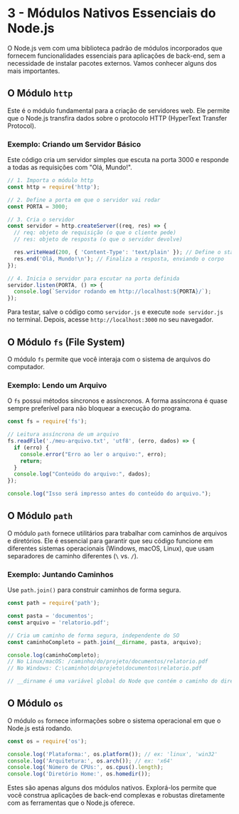 # 3 - Módulos Nativos Essenciais do Node.js

O Node.js vem com uma biblioteca padrão de módulos incorporados que fornecem funcionalidades essenciais para aplicações de back-end, sem a necessidade de instalar pacotes externos. Vamos conhecer alguns dos mais importantes.

## O Módulo `http`

Este é o módulo fundamental para a criação de servidores web. Ele permite que o Node.js transfira dados sobre o protocolo HTTP (HyperText Transfer Protocol).

### Exemplo: Criando um Servidor Básico

Este código cria um servidor simples que escuta na porta 3000 e responde a todas as requisições com "Olá, Mundo!".

```javascript
// 1. Importa o módulo http
const http = require('http');

// 2. Define a porta em que o servidor vai rodar
const PORTA = 3000;

// 3. Cria o servidor
const servidor = http.createServer((req, res) => {
  // req: objeto de requisição (o que o cliente pede)
  // res: objeto de resposta (o que o servidor devolve)

  res.writeHead(200, { 'Content-Type': 'text/plain' }); // Define o status e o tipo de conteúdo
  res.end('Olá, Mundo!\n'); // Finaliza a resposta, enviando o corpo
});

// 4. Inicia o servidor para escutar na porta definida
servidor.listen(PORTA, () => {
  console.log(`Servidor rodando em http://localhost:${PORTA}/`);
});
```

Para testar, salve o código como `servidor.js` e execute `node servidor.js` no terminal. Depois, acesse `http://localhost:3000` no seu navegador.

## O Módulo `fs` (File System)

O módulo `fs` permite que você interaja com o sistema de arquivos do computador.

### Exemplo: Lendo um Arquivo

O `fs` possui métodos síncronos e assíncronos. A forma assíncrona é quase sempre preferível para não bloquear a execução do programa.

```javascript
const fs = require('fs');

// Leitura assíncrona de um arquivo
fs.readFile('./meu-arquivo.txt', 'utf8', (erro, dados) => {
  if (erro) {
    console.error("Erro ao ler o arquivo:", erro);
    return;
  }
  console.log("Conteúdo do arquivo:", dados);
});

console.log("Isso será impresso antes do conteúdo do arquivo.");
```

## O Módulo `path`

O módulo `path` fornece utilitários para trabalhar com caminhos de arquivos e diretórios. Ele é essencial para garantir que seu código funcione em diferentes sistemas operacionais (Windows, macOS, Linux), que usam separadores de caminho diferentes (`\` vs. `/`).

### Exemplo: Juntando Caminhos

Use `path.join()` para construir caminhos de forma segura.

```javascript
const path = require('path');

const pasta = 'documentos';
const arquivo = 'relatorio.pdf';

// Cria um caminho de forma segura, independente do SO
const caminhoCompleto = path.join(__dirname, pasta, arquivo);

console.log(caminhoCompleto);
// No Linux/macOS: /caminho/do/projeto/documentos/relatorio.pdf
// No Windows: C:\caminho\do\projeto\documentos\relatorio.pdf

// __dirname é uma variável global do Node que contém o caminho do diretório do arquivo atual.
```

## O Módulo `os`

O módulo `os` fornece informações sobre o sistema operacional em que o Node.js está rodando.

```javascript
const os = require('os');

console.log('Plataforma:', os.platform()); // ex: 'linux', 'win32'
console.log('Arquitetura:', os.arch()); // ex: 'x64'
console.log('Número de CPUs:', os.cpus().length);
console.log('Diretório Home:', os.homedir());
```

Estes são apenas alguns dos módulos nativos. Explorá-los permite que você construa aplicações de back-end complexas e robustas diretamente com as ferramentas que o Node.js oferece.

